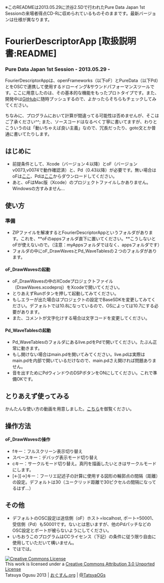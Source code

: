 ※このREADMEは2013.05.29に渋谷2.5Dで行われたPure Data Japan 1st Sessionの来場者得点CD-Rに収められているものそのままです。最新バージョンは仕様が異なります。
# FourierDescriptorApp [取扱説明書:README]
### Pure Data Japan 1st Session - 2013.05.29 -

FourierDescriptorAppは、openFrameworks（以下oF）とPureData（以下Pd）とをOSCで連携して使用するドローイング&サウンドパフォーマンスツールです。ここに用意したのは、その基本的な機能をもったプロトタイプです。また、開発中は[GitHub](https://github.com/TatsuyaOGth/FourierDescriptorApp)に随時プッシュするので、よかったらそちらもチェックしてみてください。

ちなみに、プログラムにおいて計算が間違ってる可能性は否めませんが、そこはご了承ください^^; また、ソースコードはなるべく丁寧に書いてますが、わりとこういうのは「動いちゃえば良い主義」なので、冗長だったり、goto文とか普通に書いてたりします。
  

## はじめに
* 前提条件として、Xcode（バージョン４以降）とoF（バージョンv0073,v0074で動作確認済）と、Pd（0.43以降）が必要です。無い場合はoFは[ここ](http://www.openframeworks.cc/download/)、Pdは[ここ](http://puredata.info/downloads/pd-extended)からダウンロードしてください。
* あと、oFはMac版（Xcode）のプロジェクトファイルしかありません。Windowsの方すみません…

## 使い方
### 準備
* ZIPファイルを解凍するとFourierDescriptorAppというフォルダがあります。これを、**oFのappsフォルダ直下に置いてください。**こうしないとoFが使えないので。（注意：myAppsフォルダではなく、appsフォルダです）
* フォルダの中にoF_DrawWavesとPd_WaveTablesの２つのフォルダがあります。

#### oF_DrawWavesの起動
* oF_DrawWavesの中のXCodeプロジェクトファイル（DrawWaves.xcodeproj）をXcodeで開いてください。
* とりあえずRunボタンを押して起動してみてください。
* もしエラーが出た場合はプロジェクトの設定でBaseSDKを変更してみてください。デフォルトでは10.8になっているので、OSによっては10.7にする必要があります。
* また、コメントが文字化けする場合は文字コードを変更してください。

#### Pd_WaveTablesの起動
* Pd_WaveTablesのフォルダにあるlive.pdをPdで開いてください。たぶん正常に動きます。　
* もし開けない場合はmain.pdを開いてみてください。live.pdは実際はmain.pdを内部で開いているだけなので、main.pdさえ開ければ問題ありません。
* 音を出すためにPdウィンドウのDSPボタンをONにしてください。これで準備OKです。

## とりあえず使ってみる
かんたんな使い方の動画を用意しました。[こちら](https://sites.google.com/site/tatsuyaogusu/fourierdescriptorapp)を御覧ください。

## 操作方法

#### oF_DrawWavesの操作
* fキー：フルスクリーン表示切り替え
* スペースキー：デバッグ表示モード切り替え
* cキー：サークルモード切り替え。真円を描画したいときはサークルモードにします。
* [←][→]キー：フーリエ記述子の計算に使用する図形の輪郭点の間隔（距離）の設定。デフォルトは30（ユークリッド距離で30ピクセルの間隔になってるはず…）


## その他
* デフォルトのOSC設定は送信側（oF）ホスト=localhost, ポート=50001、受信側（Pd）も50001です。ないとは思いますが、他のPdパッチなどのOSC設定とポートが被らないようにしてください。
* いちおうこのプログラムはCCライセンス（下記）の条件に従う限り自由に使用していただいて構いません。
* ではでは。

<a rel="license" href="http://creativecommons.org/licenses/by/3.0/"><img alt="Creative Commons License" style="border-width:0" src="http://i.creativecommons.org/l/by/3.0/88x31.png" />  
</a>This work is licensed under a <a rel="license" href="http://creativecommons.org/licenses/by/3.0/">Creative Commons Attribution 3.0 Unported License</a>  
Tatsuya Ogusu 2013 | [おぐすん.org](http://ogsn.org) | [@TatsyaOGs](https://twitter.com/TatsuyaOGs)